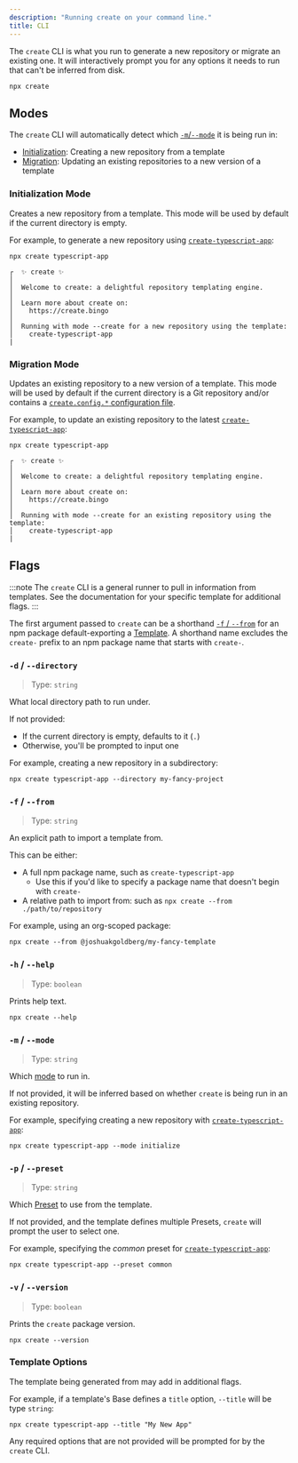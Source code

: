 ```yaml
---
description: "Running create on your command line."
title: CLI
---
```


The `create` CLI is what you run to generate a new repository or migrate an existing one.
It will interactively prompt you for any options it needs to run that can't be inferred from disk.

```shell
npx create
```

## Modes

The `create` CLI will automatically detect which [`-m`/`--mode`](#-m----mode) it is being run in:

- [Initialization](#initialization-mode): Creating a new repository from a template
- [Migration](#migration-mode): Updating an existing repositories to a new version of a template

### Initialization Mode

Creates a new repository from a template.
This mode will be used by default if the current directory is empty.

For example, to generate a new repository using [`create-typescript-app`](https://github.com/JoshuaKGoldberg/create-typescript-app):

```shell
npx create typescript-app
```

```plaintext
┌  ✨ create ✨
│
│  Welcome to create: a delightful repository templating engine.
│
│  Learn more about create on:
│    https://create.bingo
│
│  Running with mode --create for a new repository using the template:
│    create-typescript-app
|
```

### Migration Mode

Updates an existing repository to a new version of a template.
This mode will be used by default if the current directory is a Git repository and/or contains a [`create.config.*` configuration file](./configuration).

For example, to update an existing repository to the latest [`create-typescript-app`](https://github.com/JoshuaKGoldberg/create-typescript-app):

```shell
npx create typescript-app
```

```plaintext
┌  ✨ create ✨
│
│  Welcome to create: a delightful repository templating engine.
│
│  Learn more about create on:
│    https://create.bingo
│
│  Running with mode --create for an existing repository using the template:
│    create-typescript-app
|
```

## Flags

:::note
The `create` CLI is a general runner to pull in information from templates.
See the documentation for your specific template for additional flags.
:::

The first argument passed to `create` can be a shorthand [`-f` / `--from`](#-f----from) for an npm package default-exporting a [Template](./concepts/templates).
A shorthand name excludes the `create-` prefix to an npm package name that starts with `create-`.

### `-d` / `--directory`

> Type: `string`

What local directory path to run under.

If not provided:

- If the current directory is empty, defaults to it (`.`)
- Otherwise, you'll be prompted to input one

For example, creating a new repository in a subdirectory:

```shell
npx create typescript-app --directory my-fancy-project
```

### `-f` / `--from`

> Type: `string`

An explicit path to import a template from.

This can be either:

- A full npm package name, such as `create-typescript-app`
  - Use this if you'd like to specify a package name that doesn't begin with `create-`
- A relative path to import from: such as `npx create --from ./path/to/repository`

For example, using an org-scoped package:

```shell
npx create --from @joshuakgoldberg/my-fancy-template
```

### `-h` / `--help`

> Type: `boolean`

Prints help text.

```shell
npx create --help
```

### `-m` / `--mode`

> Type: `string`

Which [mode](#modes) to run in.

If not provided, it will be inferred based on whether `create` is being run in an existing repository.

For example, specifying creating a new repository with [`create-typescript-app`](https://github.com/JoshuaKGoldberg/create-typescript-app):

```shell
npx create typescript-app --mode initialize
```

### `-p` / `--preset`

> Type: `string`

Which [Preset](./concepts/presets) to use from the template.

If not provided, and the template defines multiple Presets, `create` will prompt the user to select one.

For example, specifying the _common_ preset for [`create-typescript-app`](https://github.com/JoshuaKGoldberg/create-typescript-app):

```shell
npx create typescript-app --preset common
```

### `-v` / `--version`

> Type: `boolean`

Prints the `create` package version.

```shell
npx create --version
```

### Template Options

The template being generated from may add in additional flags.

For example, if a template's Base defines a `title` option, `--title` will be type `string`:

```shell
npx create typescript-app --title "My New App"
```

Any required options that are not provided will be prompted for by the `create` CLI.
